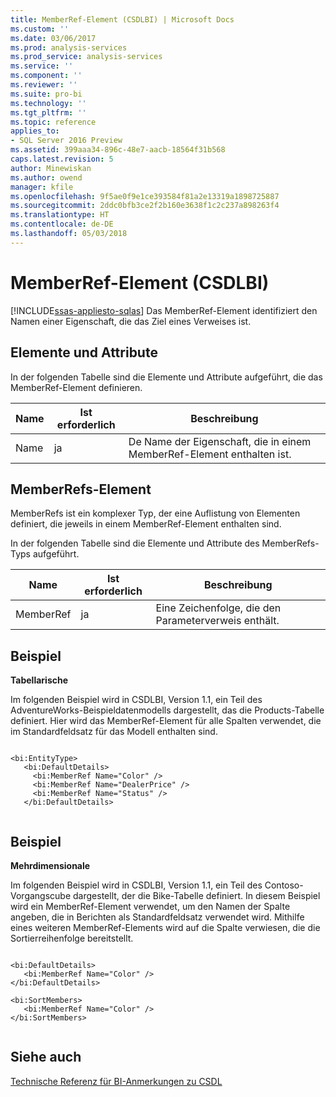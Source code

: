 ```yaml
---
title: MemberRef-Element (CSDLBI) | Microsoft Docs
ms.custom: ''
ms.date: 03/06/2017
ms.prod: analysis-services
ms.prod_service: analysis-services
ms.service: ''
ms.component: ''
ms.reviewer: ''
ms.suite: pro-bi
ms.technology: ''
ms.tgt_pltfrm: ''
ms.topic: reference
applies_to:
- SQL Server 2016 Preview
ms.assetid: 399aaa34-896c-48e7-aacb-18564f31b568
caps.latest.revision: 5
author: Minewiskan
ms.author: owend
manager: kfile
ms.openlocfilehash: 9f5ae0f9e1ce393584f81a2e13319a1898725887
ms.sourcegitcommit: 2ddc0bfb3ce2f2b160e3638f1c2c237a898263f4
ms.translationtype: HT
ms.contentlocale: de-DE
ms.lasthandoff: 05/03/2018
---
```

# <a name="memberref-element-csdlbi"></a>MemberRef-Element (CSDLBI)
[!INCLUDE[ssas-appliesto-sqlas](../../../includes/ssas-appliesto-sqlas.md)]
  Das MemberRef-Element identifiziert den Namen einer Eigenschaft, die das Ziel eines Verweises ist.  
  
## <a name="elements-and-attributes"></a>Elemente und Attribute  
 In der folgenden Tabelle sind die Elemente und Attribute aufgeführt, die das MemberRef-Element definieren.  
  
|Name|Ist erforderlich|Beschreibung|  
|----------|-----------------|-----------------|  
|Name|ja|De Name der Eigenschaft, die in einem MemberRef-Element enthalten ist.|  
  
## <a name="memberrefs-element"></a>MemberRefs-Element  
 MemberRefs ist ein komplexer Typ, der eine Auflistung von Elementen definiert, die jeweils in einem MemberRef-Element enthalten sind.  
  
 In der folgenden Tabelle sind die Elemente und Attribute des MemberRefs-Typs aufgeführt.  
  
|Name|Ist erforderlich|Beschreibung|  
|----------|-----------------|-----------------|  
|MemberRef|ja|Eine Zeichenfolge, die den Parameterverweis enthält.|  
  
## <a name="example"></a>Beispiel  
 **Tabellarische**  
  
 Im folgenden Beispiel wird in CSDLBI, Version 1.1, ein Teil des AdventureWorks-Beispieldatenmodells dargestellt, das die Products-Tabelle definiert. Hier wird das MemberRef-Element für alle Spalten verwendet, die im Standardfeldsatz für das Modell enthalten sind.  
  
```  
  
<bi:EntityType>  
   <bi:DefaultDetails>  
     <bi:MemberRef Name="Color" />  
     <bi:MemberRef Name="DealerPrice" />  
     <bi:MemberRef Name="Status" />  
   </bi:DefaultDetails>  
  
```  
  
## <a name="example"></a>Beispiel  
 **Mehrdimensionale**  
  
 Im folgenden Beispiel wird in CSDLBI, Version 1.1, ein Teil des Contoso-Vorgangscube dargestellt, der die Bike-Tabelle definiert. In diesem Beispiel wird ein MemberRef-Element verwendet, um den Namen der Spalte angeben, die in Berichten als Standardfeldsatz verwendet wird. Mithilfe eines weiteren MemberRef-Elements wird auf die Spalte verwiesen, die die Sortierreihenfolge bereitstellt.  
  
```  
  
<bi:DefaultDetails>  
   <bi:MemberRef Name="Color" />  
</bi:DefaultDetails>  
  
<bi:SortMembers>  
   <bi:MemberRef Name="Color" />  
</bi:SortMembers>  
  
```  
  
## <a name="see-also"></a>Siehe auch  
 [Technische Referenz für BI-Anmerkungen zu CSDL](../../../analysis-services/tabular-model-programming-compatibility-levels-1050-1103/conceptual-schema-definition-language-csdl/technical-reference-for-bi-annotations-to-csdl.md)  
  
  
